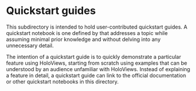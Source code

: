 # Quickstart guides

This subdirectory is intended to hold user-contributed quickstart
guides. A quickstart notebook is one defined by that addresses a topic
while assuming minimal prior knowledge and without delving into any
unnecessary detail.

The intention of a quickstart guide is to quickly demonstrate a
particular feature using HoloViews, starting from scratch using examples
that can be understood by an audience unfamiliar with HoloViews. Instead
of explaining a feature in detail, a quickstart guide can link to the
official documentation or other quickstart notebooks in this directory.